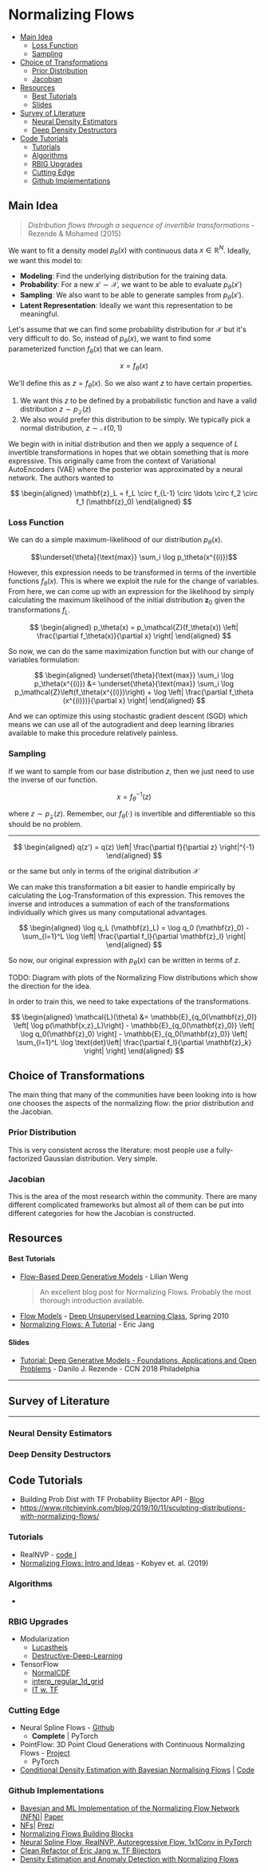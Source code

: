 # Normalizing Flows

- [Main Idea](#main-idea)
  - [Loss Function](#loss-function)
  - [Sampling](#sampling)
- [Choice of Transformations](#choice-of-transformations)
  - [Prior Distribution](#prior-distribution)
  - [Jacobian](#jacobian)
- [Resources](#resources)
    - [Best Tutorials](#best-tutorials)
    - [Slides](#slides)
- [Survey of Literature](#survey-of-literature)
  - [Neural Density Estimators](#neural-density-estimators)
  - [Deep Density Destructors](#deep-density-destructors)
- [Code Tutorials](#code-tutorials)
  - [Tutorials](#tutorials)
  - [Algorithms](#algorithms)
  - [RBIG Upgrades](#rbig-upgrades)
  - [Cutting Edge](#cutting-edge)
  - [Github Implementations](#github-implementations)


## Main Idea

> *Distribution flows through a sequence of invertible transformations* - Rezende & Mohamed (2015)


We want to fit a density model $p_\theta(x)$ with continuous data $x \in \mathbb{R}^N$. Ideally, we want this model to:

* **Modeling**: Find the underlying distribution for the training data.
* **Probability**: For a new $x' \sim \mathcal{X}$, we want to be able to evaluate $p_\theta(x')$
* **Sampling**: We also want to be able to generate samples from $p_\theta(x')$.
* **Latent Representation**: Ideally we want this representation to be meaningful.


Let's assume that we can find some probability distribution for $\mathcal{X}$ but it's very difficult to do. So, instead of $p_\theta(x)$, we want to find some parameterized function $f_\theta(x)$ that we can learn.

$$x = f_\theta(x)$$

We'll define this as $z=f_\theta(x)$. So we also want $z$ to have certain properties. 

1. We want this $z$ to be defined by a probabilistic function and have a valid distribution $z \sim p_\mathcal{Z}(z)$
2. We also would prefer this distribution to be simply. We typically pick a normal distribution, $z \sim \mathcal{N}(0,1)$





 We begin with in initial distribution and then we apply a sequence of $L$ invertible transformations in hopes that we obtain something that is more expressive. This originally came from the context of Variational AutoEncoders (VAE) where the posterior was approximated by a neural network. The authors wanted to 

$$
\begin{aligned}
\mathbf{z}_L = f_L \circ f_{L-1} \circ \ldots \circ f_2 \circ f_1 (\mathbf{z}_0)
\end{aligned}
$$



### Loss Function

We can do a simple maximum-likelihood of our distribution $p_\theta(x)$. 

$$\underset{\theta}{\text{max}} \sum_i \log p_\theta(x^{(i)})$$

However, this expression needs to be transformed in terms of the invertible functions $f_\theta(x)$. This is where we exploit the rule for the change of variables. From here, we can come up with an expression for the likelihood by simply calculating the maximum likelihood of the initial distribution $\mathbf{z}_0$ given the transformations $f_L$. 



$$
\begin{aligned}
p_\theta(x) = p_\mathcal{Z}(f_\theta(x)) \left| \frac{\partial f_\theta(x)}{\partial x} \right|
\end{aligned}
$$

So now, we can do the same maximization function but with our change of variables formulation:

$$
\begin{aligned}
\underset{\theta}{\text{max}} \sum_i \log p_\theta(x^{(i)}) &= 
\underset{\theta}{\text{max}} \sum_i \log p_\mathcal{Z}\left(f_\theta(x^{(i)})\right) +
\log \left| \frac{\partial f_\theta (x^{(i)})}{\partial x} \right|
\end{aligned}
$$

And we can optimize this using stochastic gradient descent (SGD) which means we can use all of the autogradient and deep learning libraries available to make this procedure relatively painless.

### Sampling

If we want to sample from our base distribution $z$, then we just need to use the inverse of our function. 

$$x = f_\theta^{-1}(z)$$

where $z \sim p_\mathcal{Z}(z)$. Remember, our $f_\theta(\cdot)$ is invertible and differentiable so this should be no problem.


---


$$
\begin{aligned}
q(z') = q(z) \left| \frac{\partial f}{\partial z} \right|^{-1}
\end{aligned}
$$

or the same but only in terms of the original distribution $\mathcal{X}$


We can make this transformation a bit easier to handle empirically by calculating the Log-Transformation of this expression. This removes the inverse and introduces a summation of each of the transformations individually which gives us many computational advantages.

$$
\begin{aligned}
\log q_L (\mathbf{z}_L) = \log q_0 (\mathbf{z}_0) - \sum_{l=1}^L \log \left| \frac{\partial f_l}{\partial \mathbf{z}_l} \right|
\end{aligned}
$$

So now, our original expression with $p_\theta(x)$ can be written in terms of $z$.



TODO: Diagram with plots of the Normalizing Flow distributions which show the direction for the idea.

In order to train this, we need to take expectations of the transformations.

$$
\begin{aligned}
\mathcal{L}(\theta) &= 
\mathbb{E}_{q_0(\mathbf{z}_0)} \left[ \log p(\mathbf{x,z}_L)\right] -
\mathbb{E}_{q_0(\mathbf{z}_0)} \left[ \log q_0(\mathbf{z}_0) \right] -
\mathbb{E}_{q_0(\mathbf{z}_0)} 
\left[ \sum_{l=1}^L \log \text{det}\left| \frac{\partial f_l}{\partial \mathbf{z}_k} \right| \right]
\end{aligned}
$$



## Choice of Transformations

The main thing that many of the communities have been looking into is how one chooses the aspects of the normalizing flow: the prior distribution and the Jacobian. 


### Prior Distribution

This is very consistent across the literature: most people use a fully-factorized Gaussian distribution. Very simple.

### Jacobian

This is the area of the most research within the community. There are many different complicated frameworks but almost all of them can be put into different categories for how the Jacobian is constructed.

## Resources

#### Best Tutorials

* [Flow-Based Deep Generative Models](https://lilianweng.github.io/lil-log/2018/10/13/flow-based-deep-generative-models.html) - Lilian Weng
  > An excellent blog post for Normalizing Flows. Probably the most thorough introduction available.
* [Flow Models](https://docs.google.com/presentation/d/1WqEy-b8x-PhvXB_IeA6EoOfSTuhfgUYDVXlYP8Jh_n0/edit#slide=id.g7d4f9f0446_0_43) - [Deep Unsupervised Learning Class](https://sites.google.com/view/berkeley-cs294-158-sp20/home), Spring 2010 
* [Normalizing Flows: A Tutorial](https://docs.google.com/presentation/d/1wHJz9Awhlp-PWLZGWJKzF66gzvqdSrhknb-iLFJ1Owo/edit#slide=id.p) - Eric Jang

#### Slides

* [Tutorial: Deep Generative Models - Foundations, Applications and Open Problems](https://docs.google.com/presentation/d/e/2PACX-1vSwRVxRHDarUx2mwXrsrlrtdTVTyEiFkWjJ9TvJ5ad6gbB3PDZSgD9yHAUiB6DcO1zP7LXBpxzc0SzC/pub?start=true&loop=true&delayms=10000#slide=id.g24b95418b8_0_703) - Danilo J. Rezende - CCN 2018 Philadelphia


---

## Survey of Literature

---

### Neural Density Estimators

### Deep Density Destructors

## Code Tutorials

* Building Prob Dist with TF Probability Bijector API - [Blog](https://tiao.io/post/building-probability-distributions-with-tensorflow-probability-bijector-api/)
* https://www.ritchievink.com/blog/2019/10/11/sculpting-distributions-with-normalizing-flows/





### Tutorials

* RealNVP - [code I](https://github.com/bayesgroup/deepbayes-2019/blob/master/seminars/day3/nf/nf-solution.ipynb)
* [Normalizing Flows: Intro and Ideas](https://arxiv.org/pdf/1908.09257.pdf) - Kobyev et. al. (2019)


### Algorithms

*


### RBIG Upgrades

* Modularization
  * [Lucastheis](https://github.com/lucastheis/mixtures)
  * [Destructive-Deep-Learning](https://github.com/davidinouye/destructive-deep-learning/tree/master)
* TensorFlow
  * [NormalCDF](https://github.com/tensorflow/probability/blob/master/tensorflow_probability/python/bijectors/normal_cdf.py)
  * [interp_regular_1d_grid](https://www.tensorflow.org/probability/api_docs/python/tfp/math/interp_regular_1d_grid)
  * [IT w. TF](https://nbviewer.jupyter.org/github/adhiraiyan/DeepLearningWithTF2.0/blob/master/notebooks/03.00-Probability-and-Information-Theory.ipynb)


### Cutting Edge

* Neural Spline Flows - [Github](https://github.com/bayesiains/nsf)
  * **Complete** | PyTorch
* PointFlow: 3D Point Cloud Generations with Continuous Normalizing Flows - [Project](https://www.guandaoyang.com/PointFlow/)
  * PyTorch
* [Conditional Density Estimation with Bayesian Normalising Flows](https://arxiv.org/abs/1802.04908) | [Code](https://github.com/blt2114/CDE_with_BNF)

### Github Implementations

* [Bayesian and ML Implementation of the Normalizing Flow Network (NFN)](https://github.com/siboehm/NormalizingFlowNetwork)| [Paper](https://arxiv.org/abs/1907.08982)
* [NFs](https://github.com/ktisha/normalizing-flows)| [Prezi](https://github.com/ktisha/normalizing-flows/blob/master/presentation/presentation.pdf)
* [Normalizing Flows Building Blocks](https://github.com/colobas/normalizing-flows)
* [Neural Spline Flow, RealNVP, Autoregressive Flow, 1x1Conv in PyTorch](https://github.com/tonyduan/normalizing-flows)
* [Clean Refactor of Eric Jang w. TF Bijectors](https://github.com/breadbread1984/FlowBasedGenerativeModel)
* [Density Estimation and Anomaly Detection with Normalizing Flows](https://github.com/rom1mouret/anoflows)